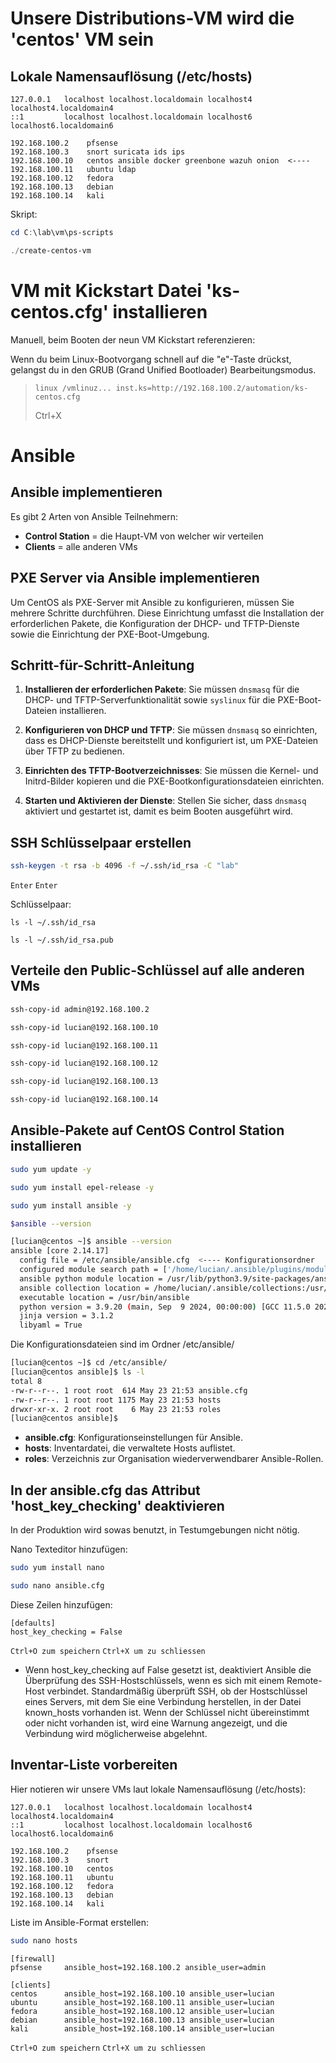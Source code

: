 # Unsere Distributions-VM wird die 'centos' VM sein

## Lokale Namensauflösung (/etc/hosts)

```/etc/hosts
127.0.0.1   localhost localhost.localdomain localhost4 localhost4.localdomain4
::1         localhost localhost.localdomain localhost6 localhost6.localdomain6

192.168.100.2    pfsense
192.168.100.3    snort suricata ids ips
192.168.100.10   centos ansible docker greenbone wazuh onion  <----
192.168.100.11   ubuntu ldap
192.168.100.12   fedora
192.168.100.13   debian
192.168.100.14   kali
```

Skript:
```powershell
cd C:\lab\vm\ps-scripts
```
```powershell
./create-centos-vm
```

# VM mit Kickstart Datei 'ks-centos.cfg' installieren

Manuell, beim Booten der neun VM Kickstart referenzieren:

Wenn du beim Linux-Bootvorgang schnell auf die "e"-Taste drückst, gelangst du in den GRUB (Grand Unified Bootloader) Bearbeitungsmodus.

> `linux /vmlinuz... inst.ks=http://192.168.100.2/automation/ks-centos.cfg`
>
> Ctrl+X

# Ansible

## Ansible implementieren

Es gibt 2 Arten von Ansible Teilnehmern:

* **Control Station**  = die Haupt-VM von welcher wir verteilen
* **Clients** = alle anderen VMs

## PXE Server via Ansible implementieren

Um CentOS als PXE-Server mit Ansible zu konfigurieren, müssen Sie mehrere Schritte durchführen. Diese Einrichtung umfasst die Installation der erforderlichen Pakete, die Konfiguration der DHCP- und TFTP-Dienste sowie die Einrichtung der PXE-Boot-Umgebung.

## Schritt-für-Schritt-Anleitung

1. **Installieren der erforderlichen Pakete**:
   Sie müssen `dnsmasq` für die DHCP- und TFTP-Serverfunktionalität sowie `syslinux` für die PXE-Boot-Dateien installieren.

2. **Konfigurieren von DHCP und TFTP**:
   Sie müssen `dnsmasq` so einrichten, dass es DHCP-Dienste bereitstellt und konfiguriert ist, um PXE-Dateien über TFTP zu bedienen.

3. **Einrichten des TFTP-Bootverzeichnisses**:
   Sie müssen die Kernel- und Initrd-Bilder kopieren und die PXE-Bootkonfigurationsdateien einrichten.

4. **Starten und Aktivieren der Dienste**:
   Stellen Sie sicher, dass `dnsmasq` aktiviert und gestartet ist, damit es beim Booten ausgeführt wird.

## SSH Schlüsselpaar erstellen

```bash
ssh-keygen -t rsa -b 4096 -f ~/.ssh/id_rsa -C "lab"
```
`Enter`
`Enter`

Schlüsselpaar:

```plaintext
ls -l ~/.ssh/id_rsa
```
```plaintext
ls -l ~/.ssh/id_rsa.pub
```

## Verteile den Public-Schlüssel auf alle anderen VMs

```bash
ssh-copy-id admin@192.168.100.2
```
```bash
ssh-copy-id lucian@192.168.100.10
```
```bash
ssh-copy-id lucian@192.168.100.11
```
```bash
ssh-copy-id lucian@192.168.100.12
```
```bash
ssh-copy-id lucian@192.168.100.13
```
```bash
ssh-copy-id lucian@192.168.100.14
```

## Ansible-Pakete auf CentOS Control Station installieren

```bash
sudo yum update -y
```
```bash
sudo yum install epel-release -y
```
```bash
sudo yum install ansible -y
```
```bash
$ansible --version
```

```bash
[lucian@centos ~]$ ansible --version
ansible [core 2.14.17]
  config file = /etc/ansible/ansible.cfg  <---- Konfigurationsordner
  configured module search path = ['/home/lucian/.ansible/plugins/modules', '/usr/share/ansible/plugins/modules']
  ansible python module location = /usr/lib/python3.9/site-packages/ansible
  ansible collection location = /home/lucian/.ansible/collections:/usr/share/ansible/collections
  executable location = /usr/bin/ansible
  python version = 3.9.20 (main, Sep  9 2024, 00:00:00) [GCC 11.5.0 20240719 (Red Hat 11.5.0-2)] (/usr/bin/python3)
  jinja version = 3.1.2
  libyaml = True
```

Die Konfigurationsdateien sind im Ordner /etc/ansible/

```bash
[lucian@centos ~]$ cd /etc/ansible/
[lucian@centos ansible]$ ls -l
total 8
-rw-r--r--. 1 root root  614 May 23 21:53 ansible.cfg
-rw-r--r--. 1 root root 1175 May 23 21:53 hosts
drwxr-xr-x. 2 root root    6 May 23 21:53 roles
[lucian@centos ansible]$
```

* **ansible.cfg**: Konfigurationseinstellungen für Ansible.
* **hosts**: Inventardatei, die verwaltete Hosts auflistet.
* **roles**: Verzeichnis zur Organisation wiederverwendbarer Ansible-Rollen.

## In der ansible.cfg das Attribut 'host_key_checking' deaktivieren

In der Produktion wird sowas benutzt, in Testumgebungen nicht nötig. 

Nano Texteditor hinzufügen:
```bash
sudo yum install nano
```
```bash
sudo nano ansible.cfg
```

Diese Zeilen hinzufügen:

```plaintext
[defaults]
host_key_checking = False
```

`Ctrl+O zum speichern`
`Ctrl+X um zu schliessen`

* Wenn host_key_checking auf False gesetzt ist, deaktiviert Ansible die Überprüfung des SSH-Hostschlüssels, wenn es sich mit einem Remote-Host verbindet. Standardmäßig überprüft SSH, ob der Hostschlüssel eines Servers, mit dem Sie eine Verbindung herstellen, in der Datei known_hosts vorhanden ist. Wenn der Schlüssel nicht übereinstimmt oder nicht vorhanden ist, wird eine Warnung angezeigt, und die Verbindung wird möglicherweise abgelehnt.

## Inventar-Liste vorbereiten

Hier notieren wir unsere VMs laut lokale Namensauflösung (/etc/hosts):

```plaintext
127.0.0.1   localhost localhost.localdomain localhost4 localhost4.localdomain4
::1         localhost localhost.localdomain localhost6 localhost6.localdomain6

192.168.100.2    pfsense
192.168.100.3    snort
192.168.100.10   centos
192.168.100.11   ubuntu
192.168.100.12   fedora
192.168.100.13   debian
192.168.100.14   kali
```

Liste im Ansible-Format erstellen:

```bash
sudo nano hosts
```
```plaintext
[firewall]
pfsense		ansible_host=192.168.100.2 ansible_user=admin

[clients]
centos		ansible_host=192.168.100.10 ansible_user=lucian
ubuntu		ansible_host=192.168.100.11 ansible_user=lucian
fedora		ansible_host=192.168.100.12 ansible_user=lucian
debian		ansible_host=192.168.100.13 ansible_user=lucian
kali		ansible_host=192.168.100.14 ansible_user=lucian
```
`Ctrl+O zum speichern`
`Ctrl+X um zu schliessen`






